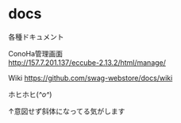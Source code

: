 docs
====

各種ドキュメント

ConoHa管理画面  
http://157.7.201.137/eccube-2.13.2/html/manage/

Wiki
https://github.com/swag-webstore/docs/wiki

ホヒホヒ(*^o^*)

↑意図せず斜体になってる気がします
